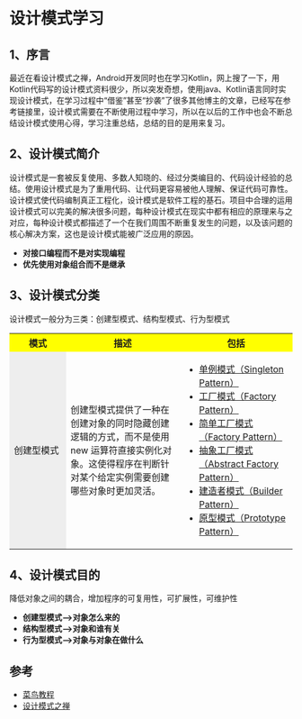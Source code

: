 # 设计模式学习

## 1、序言
最近在看设计模式之禅，Android开发同时也在学习Kotlin，网上搜了一下，用Kotlin代码写的设计模式资料很少，所以突发奇想，使用java、Kotlin语言同时实现设计模式，在学习过程中“借鉴”甚至“抄袭”了很多其他博主的文章，已经写在参考链接里，设计模式需要在不断使用过程中学习，所以在以后的工作中也会不断总结设计模式使用心得，学习注重总结，总结的目的是用来复习。
## 2、设计模式简介
设计模式是一套被反复使用、多数人知晓的、经过分类编目的、代码设计经验的总结。使用设计模式是为了重用代码、让代码更容易被他人理解、保证代码可靠性。设计模式使代码编制真正工程化，设计模式是软件工程的基石。项目中合理的运用设计模式可以完美的解决很多问题，每种设计模式在现实中都有相应的原理来与之对应，每种设计模式都描述了一个在我们周围不断重复发生的问题，以及该问题的核心解决方案，这也是设计模式能被广泛应用的原因。

* **对接口编程而不是对实现编程**
* **优先使用对象组合而不是继承**

## 3、设计模式分类
设计模式一般分为三类：创建型模式、结构型模式、行为型模式

<table>
  <tr>
    <th width=20%, bgcolor=yellow >模式</th>
    <th width=40%, bgcolor=yellow>描述</th>
    <th width="40%", bgcolor=yellow>包括</th>
  </tr>
  <tr>
    <td bgcolor=#eeeeee> 创建型模式 </td>
    <td> 创建型模式提供了一种在创建对象的同时隐藏创建逻辑的方式，而不是使用 new 运算符直接实例化对象。这使得程序在判断针对某个给定实例需要创建哪些对象时更加灵活。 </td>
    <td> 
        <ul>
            <li><div title="单例模式"><a href="https://github.com/nmgchfzhzhg/DesignPatternsDemo/tree/master/app/src/main/java/com/designpatterns/demo/creational/singleton">单例模式（Singleton Pattern）</div></li> 
            <li><div title="工厂模式"><a href="https://github.com/nmgchfzhzhg/DesignPatternsDemo/tree/master/app/src/main/java/com/designpatterns/demo/creational/factory">工厂模式（Factory Pattern）</div></li> 
            <li><div title="简单工厂模式"><a href="https://github.com/nmgchfzhzhg/DesignPatternsDemo/tree/master/app/src/main/java/com/designpatterns/demo/creational/simplefactory">简单工厂模式（Factory Pattern）</div></li> 
            <li><div title="抽象工厂模式"><a href="https://github.com/nmgchfzhzhg/DesignPatternsDemo/tree/master/app/src/main/java/com/designpatterns/demo/creational/abstractfactory">抽象工厂模式（Abstract Factory Pattern）</div></li> 
            <li><div title="建造者模式"><a href="https://github.com/nmgchfzhzhg/DesignPatternsDemo/tree/master/app/src/main/java/com/designpatterns/demo/creational/builder">建造者模式（Builder Pattern）</div></li> 
            <li><div title="原型模式"><a href="https://github.com/nmgchfzhzhg/DesignPatternsDemo/tree/master/app/src/main/java/com/designpatterns/demo/creational/prototype">原型模式（Prototype Pattern）</div></li> 
         </ul>
     </td>
  </tr>
</table>

## 4、设计模式目的
降低对象之间的耦合，增加程序的可复用性，可扩展性，可维护性


* **创建型模式-->对象怎么来的**
* **结构型模式-->对象和谁有关**
* **行为型模式-->对象与对象在做什么**




## 参考
* [菜鸟教程](http://www.runoob.com/design-pattern/design-pattern-tutorial.html "设计模式")
* [设计模式之禅]("设计模式之禅")
